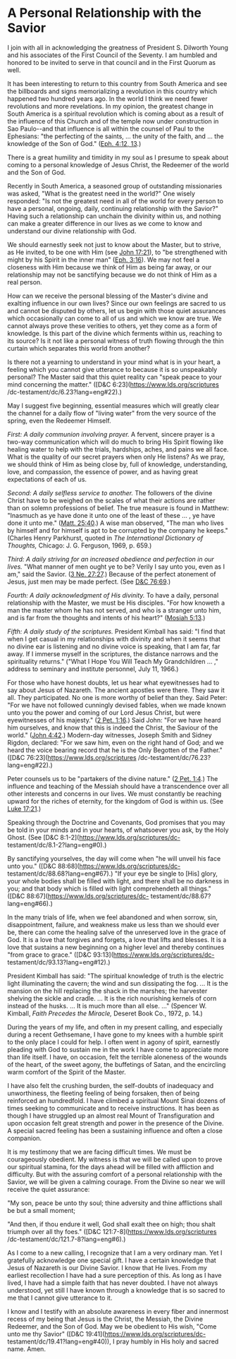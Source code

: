 # A Personal Relationship with the Savior

I join with all in acknowledging the greatness of President S. Dilworth Young
and his associates of the First Council of the Seventy. I am humbled and
honored to be invited to serve in that council and in the First Quorum as
well.

It has been interesting to return to this country from South America and see
the billboards and signs memorializing a revolution in this country which
happened two hundred years ago. In the world I think we need fewer revolutions
and more revelations. In my opinion, the greatest change in South America is a
spiritual revolution which is coming about as a result of the influence of
this Church and of the temple now under construction in Sao Paulo--and that
influence is all within the counsel of Paul to the Ephesians: "the perfecting
of the saints, ... the unity of the faith, and ... the knowledge of the Son of
God." ([Eph. 4:12,
13](https://www.lds.org/scriptures/nt/eph/4.12%2C13?lang=eng#11).)

There is a great humility and timidity in my soul as I presume to speak about
coming to a personal knowledge of Jesus Christ, the Redeemer of the world and
the Son of God.

Recently in South America, a seasoned group of outstanding missionaries was
asked, "What is the greatest need in the world?" One wisely responded: "Is not
the greatest need in all of the world for every person to have a personal,
ongoing, daily, continuing relationship with the Savior?" Having such a
relationship can unchain the divinity within us, and nothing can make a
greater difference in our lives as we come to know and understand our divine
relationship with God.

We should earnestly seek not just to know about the Master, but to strive, as
He invited, to be one with Him (see [John
17:21](https://www.lds.org/scriptures/nt/john/17.21?lang=eng#20)), to "be
strengthened with might by his Spirit in the inner man" ([Eph.
3:16](https://www.lds.org/scriptures/nt/eph/3.16?lang=eng#15)). We may not
feel a closeness with Him because we think of Him as being far away, or our
relationship may not be sanctifying because we do not think of Him as a real
person.

How can we receive the personal blessing of the Master's divine and exalting
influence in our own lives? Since our own feelings are sacred to us and cannot
be disputed by others, let us begin with those quiet assurances which
occasionally can come to all of us and which we know are true. We cannot
always prove these verities to others, yet they come as a form of knowledge.
Is this part of the divine which ferments within us, reaching to its source?
Is it not like a personal witness of truth flowing through the thin curtain
which separates this world from another?

Is there not a yearning to understand in your mind what is in your heart, a
feeling which you cannot give utterance to because it is so unspeakably
personal? The Master said that this quiet reality can "speak peace to your
mind concerning the matter." ([D&amp;C 6:23](https://www.lds.org/scriptures
/dc-testament/dc/6.23?lang=eng#22).)

May I suggest five beginning, essential measures which will greatly clear the
channel for a daily flow of "living water" from the very source of the spring,
even the Redeemer Himself.

_First: A daily communion involving prayer._ A fervent, sincere prayer is a
two-way communication which will do much to bring His Spirit flowing like
healing water to help with the trials, hardships, aches, and pains we all
face. What is the quality of our secret prayers when only He listens? As we
pray, we should think of Him as being close by, full of knowledge,
understanding, love, and compassion, the essence of power, and as having great
expectations of each of us.

_Second: A daily selfless service to another._ The followers of the divine
Christ have to be weighed on the scales of what their actions are rather than
on solemn professions of belief. The true measure is found in Matthew:
"Inasmuch as ye have done it unto one of the least of these ... , ye have done
it unto me." ([Matt.
25:40](https://www.lds.org/scriptures/nt/matt/25.40?lang=eng#39).) A wise man
observed, "The man who lives by himself and for himself is apt to be corrupted
by the company he keeps." (Charles Henry Parkhurst, quoted in _The
International Dictionary of Thoughts,_ Chicago: J. G. Ferguson, 1969, p. 659.)

_Third: A daily striving for an increased obedience and perfection in our
lives._ "What manner of men ought ye to be? Verily I say unto you, even as I
am," said the Savior. ([3 Ne.
27:27](https://www.lds.org/scriptures/bofm/3-ne/27.27?lang=eng#26).) Because
of the perfect atonement of Jesus, just men may be made perfect. (See [D&amp;C
76:69](https://www.lds.org/scriptures/dc-testament/dc/76.69?lang=eng#68).)

_Fourth: A daily acknowledgment of His divinity._ To have a daily, personal
relationship with the Master, we must be His disciples. "For how knoweth a man
the master whom he has not served, and who is a stranger unto him, and is far
from the thoughts and intents of his heart?" ([Mosiah
5:13](https://www.lds.org/scriptures/bofm/mosiah/5.13?lang=eng#12).)

_Fifth: A daily study of the scriptures._ President Kimball has said: "I find
that when I get casual in my relationships with divinity and when it seems
that no divine ear is listening and no divine voice is speaking, that I am
far, far away. If I immerse myself in the scriptures, the distance narrows and
the spirituality returns." ("What I Hope You Will Teach My Grandchildren ... ,"
address to seminary and institute personnel, July 11, 1966.)

For those who have honest doubts, let us hear what eyewitnesses had to say
about Jesus of Nazareth. The ancient apostles were there. They saw it all.
They participated. No one is more worthy of belief than they. Said Peter: "For
we have not followed cunningly devised fables, when we made known unto you the
power and coming of our Lord Jesus Christ, but were eyewitnesses of his
majesty." ([2 Pet.
1:16](https://www.lds.org/scriptures/nt/2-pet/1.16?lang=eng#15).) Said John:
"For we have heard him ourselves, and know that this is indeed the Christ, the
Saviour of the world." ([John
4:42](https://www.lds.org/scriptures/nt/john/4.42?lang=eng#41).) Modern-day
witnesses, Joseph Smith and Sidney Rigdon, declared: "For we saw him, even on
the right hand of God; and we heard the voice bearing record that he is the
Only Begotten of the Father." ([D&amp;C 76:23](https://www.lds.org/scriptures
/dc-testament/dc/76.23?lang=eng#22).)

Peter counsels us to be "partakers of the divine nature." ([2 Pet.
1:4](https://www.lds.org/scriptures/nt/2-pet/1.4?lang=eng#3).) The influence
and teaching of the Messiah should have a transcendence over all other
interests and concerns in our lives. We must constantly be reaching upward for
the riches of eternity, for the kingdom of God is within us. (See [Luke
17:21](https://www.lds.org/scriptures/nt/luke/17.21?lang=eng#20).)

Speaking through the Doctrine and Covenants, God promises that you may be told
in your minds and in your hearts, of whatsoever you ask, by the Holy Ghost.
(See [D&amp;C 8:1-2](https://www.lds.org/scriptures/dc-
testament/dc/8.1-2?lang=eng#0).)

By sanctifying yourselves, the day will come when "he will unveil his face
unto you." ([D&amp;C 88:68](https://www.lds.org/scriptures/dc-
testament/dc/88.68?lang=eng#67).) "If your eye be single to [His] glory, your
whole bodies shall be filled with light, and there shall be no darkness in
you; and that body which is filled with light comprehendeth all things."
([D&amp;C 88:67](https://www.lds.org/scriptures/dc-
testament/dc/88.67?lang=eng#66).)

In the many trials of life, when we feel abandoned and when sorrow, sin,
disappointment, failure, and weakness make us less than we should ever be,
there can come the healing salve of the unreserved love in the grace of God.
It is a love that forgives and forgets, a love that lifts and blesses. It is a
love that sustains a new beginning on a higher level and thereby continues
"from grace to grace." ([D&amp;C 93:13](https://www.lds.org/scriptures/dc-
testament/dc/93.13?lang=eng#12).)

President Kimball has said: "The spiritual knowledge of truth is the electric
light illuminating the cavern; the wind and sun dissipating the fog. ... It is
the mansion on the hill replacing the shack in the marshes; the harvester
shelving the sickle and cradle. ... It is the rich nourishing kernels of corn
instead of the husks. ... It is much more than all else. ..." (Spencer W. Kimball,
_Faith Precedes the Miracle,_ Deseret Book Co., 1972, p. 14.)

During the years of my life, and often in my present calling, and especially
during a recent Gethsemane, I have gone to my knees with a humble spirit to
the only place I could for help. I often went in agony of spirit, earnestly
pleading with God to sustain me in the work I have come to appreciate more
than life itself. I have, on occasion, felt the terrible aloneness of the
wounds of the heart, of the sweet agony, the buffetings of Satan, and the
encircling warm comfort of the Spirit of the Master.

I have also felt the crushing burden, the self-doubts of inadequacy and
unworthiness, the fleeting feeling of being forsaken, then of being reinforced
an hundredfold. I have climbed a spiritual Mount Sinai dozens of times seeking
to communicate and to receive instructions. It has been as though I have
struggled up an almost real Mount of Transfiguration and upon occasion felt
great strength and power in the presence of the Divine. A special sacred
feeling has been a sustaining influence and often a close companion.

It is my testimony that we are facing difficult times. We must be courageously
obedient. My witness is that we will be called upon to prove our spiritual
stamina, for the days ahead will be filled with affliction and difficulty. But
with the assuring comfort of a personal relationship with the Savior, we will
be given a calming courage. From the Divine so near we will receive the quiet
assurance:

"My son, peace be unto thy soul; thine adversity and thine afflictions shall
be but a small moment;

"And then, if thou endure it well, God shall exalt thee on high; thou shalt
triumph over all thy foes." ([D&amp;C 121:7-8](https://www.lds.org/scriptures
/dc-testament/dc/121.7-8?lang=eng#6).)

As I come to a new calling, I recognize that I am a very ordinary man. Yet I
gratefully acknowledge one special gift. I have a certain knowledge that Jesus
of Nazareth is our Divine Savior. I know that He lives. From my earliest
recollection I have had a sure perception of this. As long as I have lived, I
have had a simple faith that has never doubted. I have not always understood,
yet still I have known through a knowledge that is so sacred to me that I
cannot give utterance to it.

I know and I testify with an absolute awareness in every fiber and innermost
recess of my being that Jesus is the Christ, the Messiah, the Divine Redeemer,
and the Son of God. May we be obedient to His wish, "Come unto me thy Savior"
([D&amp;C 19:41](https://www.lds.org/scriptures/dc-
testament/dc/19.41?lang=eng#40)), I pray humbly in His holy and sacred name.
Amen.

